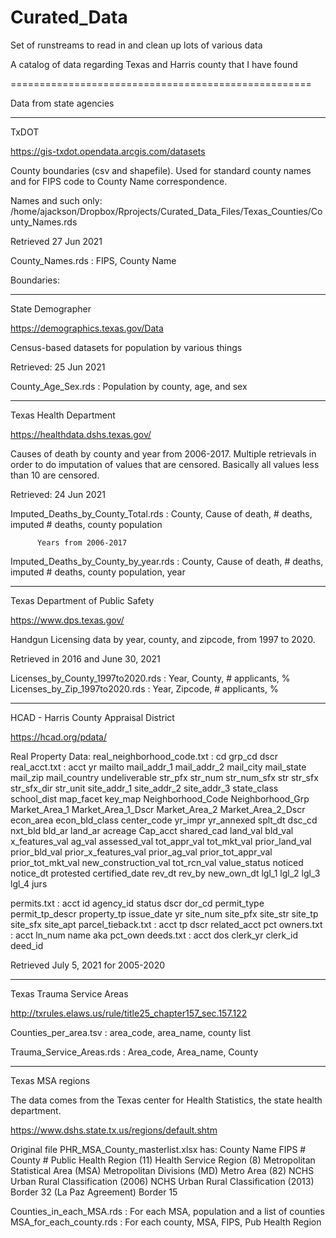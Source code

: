 # Curated_Data
Set of runstreams to read in and clean up lots of various data

A catalog of data regarding Texas and Harris county that I have found



====================================================

Data from state agencies

-------------
TxDOT

https://gis-txdot.opendata.arcgis.com/datasets

County boundaries (csv and shapefile). Used for standard county names
and for FIPS code to County Name correspondence.

Names and such only:
/home/ajackson/Dropbox/Rprojects/Curated_Data_Files/Texas_Counties/County_Names.rds

Retrieved 27 Jun 2021

County_Names.rds : FIPS, County Name

Boundaries:





-------------
State Demographer

https://demographics.texas.gov/Data

Census-based datasets for population by various things

Retrieved: 25 Jun 2021

County_Age_Sex.rds : Population by county, age, and sex



---------------
Texas Health Department

https://healthdata.dshs.texas.gov/

Causes of death by county and year from 2006-2017. Multiple retrievals
in order to do imputation of values that are censored. Basically all values
less than 10 are censored.

Retrieved: 24 Jun 2021

Imputed_Deaths_by_County_Total.rds : County, Cause of death, # deaths, 
                                     imputed # deaths, county population
                              
          Years from 2006-2017  
          
Imputed_Deaths_by_County_by_year.rds : County, Cause of death, # deaths,
                                     imputed # deaths, county population, year
                            
----------------
Texas Department of Public Safety

https://www.dps.texas.gov/

Handgun Licensing data by year, county, and zipcode, from 1997 to 2020.

Retrieved in 2016 and June 30, 2021

Licenses_by_County_1997to2020.rds : Year, County, # applicants, %
Licenses_by_Zip_1997to2020.rds : Year, Zipcode, # applicants, %
                              
                            
----------------
HCAD - Harris County Appraisal District

https://hcad.org/pdata/

Real Property Data:
real_neighborhood_code.txt : cd	grp_cd	dscr
real_acct.txt : acct	yr	mailto	mail_addr_1	mail_addr_2	mail_city	mail_state	mail_zip	mail_country	undeliverable	str_pfx	str_num	str_num_sfx	str	str_sfx	str_sfx_dir	str_unit site_addr_1	site_addr_2	site_addr_3	state_class	school_dist	map_facet	key_map	Neighborhood_Code	Neighborhood_Grp	Market_Area_1	Market_Area_1_Dscr	Market_Area_2	Market_Area_2_Dscr	econ_area	econ_bld_class	center_code	yr_impr yr_annexed	splt_dt	dsc_cd	nxt_bld	bld_ar	land_ar	acreage	Cap_acct	shared_cad	land_val	bld_val	x_features_val	ag_val	assessed_val	tot_appr_val	tot_mkt_val	prior_land_val	prior_bld_val	prior_x_features_val	prior_ag_val	prior_tot_appr_val prior_tot_mkt_val	new_construction_val	tot_rcn_val	value_status	noticed	notice_dt	protested	certified_date	rev_dt	rev_by	new_own_dt	lgl_1	lgl_2	lgl_3	lgl_4	jurs

permits.txt : acct	id	agency_id	status	dscr	dor_cd	permit_type	permit_tp_descr	property_tp	issue_date	yr	site_num	site_pfx	site_str	site_tp	site_sfx	site_apt 
parcel_tieback.txt : acct	tp	dscr	related_acct	pct
owners.txt : acct	ln_num	name	aka	pct_own
deeds.txt : acct	dos	clerk_yr	clerk_id	deed_id

Retrieved July 5, 2021 for 2005-2020

---------------------------
Texas Trauma Service Areas

http://txrules.elaws.us/rule/title25_chapter157_sec.157.122

Counties_per_area.tsv : area_code, area_name, county list

Trauma_Service_Areas.rds : Area_code, Area_name, County

---------------------------
Texas MSA regions

The data comes from the Texas center for Health Statistics, the state
health department.

https://www.dshs.state.tx.us/regions/default.shtm

Original file PHR_MSA_County_masterlist.xlsx has:
 County Name 	FIPS #	 County # 	Public Health Region (11)
 Health Service Region (8)	Metropolitan Statistical Area (MSA)
 Metropolitan Divisions (MD)	Metro Area (82)
 NCHS Urban Rural Classification (2006)	NCHS Urban Rural Classification (2013)
 Border 32 (La Paz Agreement)	Border 15
 
Counties_in_each_MSA.rds : For each MSA, population and a list of counties
MSA_for_each_county.rds : For each county, MSA, FIPS, Pub Health Region




